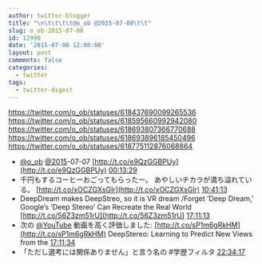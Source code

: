 ```yaml
---
author: twitter-blogger
title: "\n\t\t\t\t@o_ob @2015-07-08\t\t"
slug: o_ob-2015-07-08
id: 12990
date: '2015-07-08 12:00:00'
layout: post
comments: false
categories:
  - twitter
tags:
  - twitter-digest
---
```


https://twitter.com/o_ob/statuses/618437690099265536 https://twitter.com/o_ob/statuses/618595660992942080 https://twitter.com/o_ob/statuses/618693807366770688 https://twitter.com/o_ob/statuses/618693896185450496 https://twitter.com/o_ob/statuses/618775112876068864  

*   [@o_ob](https://twitter.com/o_ob) [@2015](https://twitter.com/2015)-07-07 [http://t.co/e9QzGGBPUy](http://t.co/e9QzGGBPUy) [00:13:29](https://twitter.com/o_ob/statuses/618437690099265536)
*   千円もするコーヒーおごってもらったー。 あやしいチカラが満ち溢れている。 [http://t.co/xOCZGXsGlr](http://t.co/xOCZGXsGlr) [10:41:13](https://twitter.com/o_ob/statuses/618595660992942080)
*   DeepDream makes DeepStreo, so it is VR dream /Forget ‘Deep Dream,’ Google’s ‘Deep Stereo’ Can Recreate the Real World [http://t.co/56Z3zm51rU](http://t.co/56Z3zm51rU) [17:11:13](https://twitter.com/o_ob/statuses/618693807366770688)
*   次の [@YouTube](https://twitter.com/YouTube) 動画を高く評価しました: [http://t.co/sP1m6gRkHM](http://t.co/sP1m6gRkHM) DeepStereo: Learning to Predict New Views from the [17:11:34](https://twitter.com/o_ob/statuses/618693896185450496)
*   「ただし選考には関係ありません」と言う名の #学歴フィルタ [22:34:17](https://twitter.com/o_ob/statuses/618775112876068864)